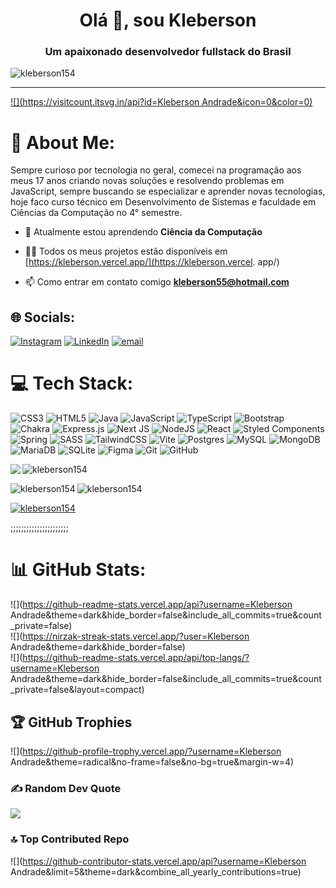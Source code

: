 <h1 align="center">Olá 👋, sou Kleberson</h1>
<h3 align="center">Um apaixonado desenvolvedor fullstack do Brasil</h3>

<p align="left"> <img src="https://komarev.com/ghpvc/?username=kleberson154&color=blue" alt="kleberson154" /> </p>

---
[![](https://visitcount.itsvg.in/api?id=Kleberson Andrade&icon=0&color=0)](https://visitcount.itsvg.in)

# 💫 About Me:
Sempre curioso por tecnologia no geral, comecei na programação aos meus 17 anos criando novas soluções e resolvendo problemas em JavaScript, sempre buscando se especializar e aprender novas tecnologias, hoje faco curso técnico em Desenvolvimento de Sistemas e faculdade em Ciências da Computação no 4° semestre.

- 🌱 Atualmente estou aprendendo **Ciência da Computação**

- 👨‍💻 Todos os meus projetos estão disponíveis em [https://kleberson.vercel.app/](https://kleberson.vercel. app/)

- 📫 Como entrar em contato comigo **kleberson55@hotmail.com**

## 🌐 Socials:
[![Instagram](https://img.shields.io/badge/Instagram-%23E4405F.svg?logo=Instagram&logoColor=white)](https://instagram.com/kleberson.14) [![LinkedIn](https://img.shields.io/badge/LinkedIn-%230077B5.svg?logo=linkedin&logoColor=white)](https://linkedin.com/in/kleberson154) [![email](https://img.shields.io/badge/Email-D14836?logo=gmail&logoColor=white)](mailto:kleberson55@hotmail.com) 

# 💻 Tech Stack:
![CSS3](https://img.shields.io/badge/css3-%231572B6.svg?style=for-the-badge&logo=css3&logoColor=white) ![HTML5](https://img.shields.io/badge/html5-%23E34F26.svg?style=for-the-badge&logo=html5&logoColor=white) ![Java](https://img.shields.io/badge/java-%23ED8B00.svg?style=for-the-badge&logo=openjdk&logoColor=white) ![JavaScript](https://img.shields.io/badge/javascript-%23323330.svg?style=for-the-badge&logo=javascript&logoColor=%23F7DF1E) ![TypeScript](https://img.shields.io/badge/typescript-%23007ACC.svg?style=for-the-badge&logo=typescript&logoColor=white) ![Bootstrap](https://img.shields.io/badge/bootstrap-%238511FA.svg?style=for-the-badge&logo=bootstrap&logoColor=white) ![Chakra](https://img.shields.io/badge/chakra-%234ED1C5.svg?style=for-the-badge&logo=chakraui&logoColor=white) ![Express.js](https://img.shields.io/badge/express.js-%23404d59.svg?style=for-the-badge&logo=express&logoColor=%2361DAFB) ![Next JS](https://img.shields.io/badge/Next-black?style=for-the-badge&logo=next.js&logoColor=white) ![NodeJS](https://img.shields.io/badge/node.js-6DA55F?style=for-the-badge&logo=node.js&logoColor=white) ![React](https://img.shields.io/badge/react-%2320232a.svg?style=for-the-badge&logo=react&logoColor=%2361DAFB) ![Styled Components](https://img.shields.io/badge/styled--components-DB7093?style=for-the-badge&logo=styled-components&logoColor=white) ![Spring](https://img.shields.io/badge/spring-%236DB33F.svg?style=for-the-badge&logo=spring&logoColor=white) ![SASS](https://img.shields.io/badge/SASS-hotpink.svg?style=for-the-badge&logo=SASS&logoColor=white) ![TailwindCSS](https://img.shields.io/badge/tailwindcss-%2338B2AC.svg?style=for-the-badge&logo=tailwind-css&logoColor=white) ![Vite](https://img.shields.io/badge/vite-%23646CFF.svg?style=for-the-badge&logo=vite&logoColor=white) ![Postgres](https://img.shields.io/badge/postgres-%23316192.svg?style=for-the-badge&logo=postgresql&logoColor=white) ![MySQL](https://img.shields.io/badge/mysql-4479A1.svg?style=for-the-badge&logo=mysql&logoColor=white) ![MongoDB](https://img.shields.io/badge/MongoDB-%234ea94b.svg?style=for-the-badge&logo=mongodb&logoColor=white) ![MariaDB](https://img.shields.io/badge/MariaDB-003545?style=for-the-badge&logo=mariadb&logoColor=white) ![SQLite](https://img.shields.io/badge/sqlite-%2307405e.svg?style=for-the-badge&logo=sqlite&logoColor=white) ![Figma](https://img.shields.io/badge/figma-%23F24E1E.svg?style=for-the-badge&logo=figma&logoColor=white) ![Git](https://img.shields.io/badge/git-%23F05033.svg?style=for-the-badge&logo=git&logoColor=white) ![GitHub](https://img.shields.io/badge/github-%23121011.svg?style=for-the-badge&logo=github&logoColor=white)

<p><img align="left" src="https://leetcode.card.workers.dev/kleberson154?theme=dark&font=baloo&extension=null" /> </p>

<p> <img align="center" src="https://github-readme-stats.vercel.app/api?username=kleberson154&theme=dark&show_icons=true&locale=en" alt="kleberson154" /> </p>

<p><img align="left" src="https://github-readme-stats.vercel.app/api/top-langs?username=kleberson154&theme=dark&show_icons=true&locale=en&layout=compact" alt="kleberson154" /> </p>

<p><img align="center" src="https://github-readme-streak-stats.herokuapp.com/?user=kleberson154&theme=dark" alt="kleberson154" /></p>

<p align="left" padding-right="10px"> <a href="https://github.com/ryo-ma/github-profile-trophy"><img src="https://github-profile-trophy.vercel.app/?username=kleberson154" alt="kleberson154" /></a > </p>

;;;;;;;;;;;;;;;;;;;;;;

# 📊 GitHub Stats:
![](https://github-readme-stats.vercel.app/api?username=Kleberson Andrade&theme=dark&hide_border=false&include_all_commits=true&count_private=false)<br/>
![](https://nirzak-streak-stats.vercel.app/?user=Kleberson Andrade&theme=dark&hide_border=false)<br/>
![](https://github-readme-stats.vercel.app/api/top-langs/?username=Kleberson Andrade&theme=dark&hide_border=false&include_all_commits=true&count_private=false&layout=compact)

## 🏆 GitHub Trophies
![](https://github-profile-trophy.vercel.app/?username=Kleberson Andrade&theme=radical&no-frame=false&no-bg=true&margin-w=4)

### ✍️ Random Dev Quote
![](https://quotes-github-readme.vercel.app/api?type=horizontal&theme=radical)

### 🔝 Top Contributed Repo
![](https://github-contributor-stats.vercel.app/api?username=Kleberson Andrade&limit=5&theme=dark&combine_all_yearly_contributions=true)









<!-- Proudly created with GPRM ( https://gprm.itsvg.in ) -->
